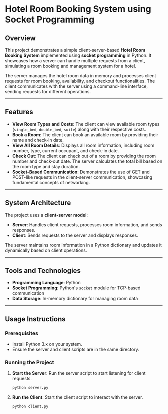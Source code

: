 # Hotel Room Booking System using Socket Programming

## Overview
This project demonstrates a simple client-server-based **Hotel Room Booking System** implemented using **socket programming** in Python. It showcases how a server can handle multiple requests from a client, simulating a room booking and management system for a hotel.

The server manages the hotel room data in memory and processes client requests for room booking, availability, and checkout functionalities. The client communicates with the server using a command-line interface, sending requests for different operations.

---

## Features
- **View Room Types and Costs**: The client can view available room types (`single_bed`, `double_bed`, `suite`) along with their respective costs.
- **Book a Room**: The client can book an available room by providing their name and check-in date.
- **View All Room Details**: Displays all room information, including room number, type, current occupant, and check-in date.
- **Check Out**: The client can check out of a room by providing the room number and check-out date. The server calculates the total bill based on the room type and stay duration.
- **Socket-Based Communication**: Demonstrates the use of GET and POST-like requests in the client-server communication, showcasing fundamental concepts of networking.

---

## System Architecture
The project uses a **client-server model**:
- **Server**: Handles client requests, processes room information, and sends responses.
- **Client**: Sends requests to the server and displays responses.

The server maintains room information in a Python dictionary and updates it dynamically based on client operations.

---

## Tools and Technologies
- **Programming Language**: Python
- **Socket Programming**: Python's `socket` module for TCP-based communication
- **Data Storage**: In-memory dictionary for managing room data

---

## Usage Instructions

### Prerequisites
- Install Python 3.x on your system.
- Ensure the server and client scripts are in the same directory.

### Running the Project
1. **Start the Server**:
   Run the server script to start listening for client requests.
   ```bash
   python server.py
2. **Run the Client**:
   Start the client script to interact with the server.
   ```bash
   python client.py
